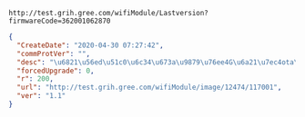 `http://test.grih.gree.com/wifiModule/Lastversion?firmwareCode=362001062870`

```json
{
  "CreateDate": "2020-04-30 07:27:42",
  "commProtVer": "",
  "desc": "\u6821\u56ed\u51c0\u6c34\u673a\u9879\u76ee4G\u6a21\u7ec4ota\u5347\u7ea7\u6d4b\u8bd5",
  "forcedUpgrade": 0,
  "r": 200,
  "url": "http://test.grih.gree.com/wifiModule/image/12474/117001",
  "ver": "1.1"
}
```